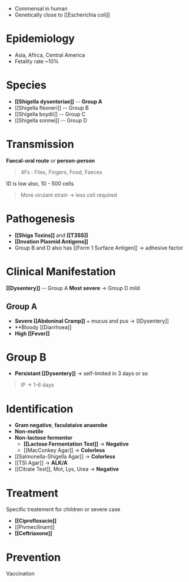 - Commensal in human
- Genetically close to [[Escherichia coli]]

# Epidemiology
- Asia, Afirca, Central America
- Fetality rate ~10%

# Species
- **[[Shigella dysenteriae]]** -- **Group A**
- [[Shigella flexneri]] -- Group B
- [[Shigella boydii]] -- Group C
- [[Shigella sonnei]] -- Group D

# Transmission
**Faecal-oral route** or **person-person**
> 4Fs : Files, Fingers, Food, Faeces

ID is low also, 10 - 500 cells 
> More virulant strain -> less cell required

# Pathogenesis
- **[[Shiga Toxins]]** and **[[T3SS]]**
- **[[Invation Plasmid Antigens]]**
- Group B and D also has [[Form 1 Surface Antigen]] -> adhesive factor 


# Clinical Manifestation
**[[Dysentery]]** -- Group A **Most severe** -> Group D mild

## Group A
- **Severe [[Abdoninal Cramp]]** + mucus and pus -> [[Dysentery]]
- **Bloody [[Diarrhoea]]
- **High [[Fever]]**

# Group B
- **Persistant [[Dysentery]]** -> self-limited in 3 days or so
> IP -> 1-6 days

# Identification
- **Gram negative**, **faculataive anaerobe**
- **Non-motile**
- **Non-lactose fermentor**
	- **[[Lactose Fermentation Test]]** -> **Negative**
	- [[MacConkey Agar]] -> **Colorless**
- [[Salmonella-Shigella Agar]] -> **Colorless**
- [[TSI Agar]] -> **ALK/A**
- [[Citrate Test]], Mot, Lys, Urea -> **Negative**

# Treatment
Specific treatement for children or severe case
- **[[Ciprofloxacin]]**
- [[Pivmecilinam]]
- **[[Ceftriaxone]]**

# Prevention
Vaccination